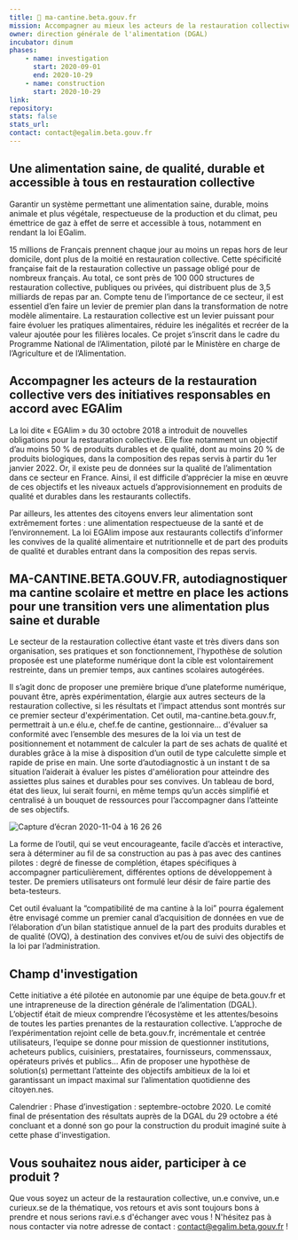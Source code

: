 ```yaml
---
title: 🍴 ma-cantine.beta.gouv.fr
mission: Accompagner au mieux les acteurs de la restauration collective dans leur offre aux consommateurs pour une alimentation de qualité, saine et durable
owner: direction générale de l'alimentation (DGAL)
incubator: dinum
phases:
    - name: investigation
      start: 2020-09-01
      end: 2020-10-29
    - name: construction
      start: 2020-10-29
link:
repository: 
stats: false 
stats_url: 
contact: contact@egalim.beta.gouv.fr
---
```


## Une alimentation saine, de qualité, durable et accessible à tous en restauration collective

Garantir un système permettant une alimentation saine, durable, moins animale et plus végétale, respectueuse de la production et du climat, peu émettrice de gaz à effet de serre et accessible à tous, notamment en rendant la loi EGalim.

15 millions de Français prennent chaque jour au moins un repas hors de leur domicile, dont plus de la moitié en restauration collective. Cette spécificité française fait de la restauration collective un passage obligé pour de nombreux français.
Au total, ce sont près de 100 000 structures de restauration collective, publiques ou privées, qui distribuent plus de 3,5 milliards de repas par an. Compte tenu de l’importance de ce secteur, il est essentiel d’en faire un levier de premier plan dans la transformation de notre modèle alimentaire.
La restauration collective est un levier puissant pour faire évoluer les pratiques alimentaires, réduire les inégalités et recréer de la valeur ajoutée pour les filières locales.
Ce projet s’inscrit dans le cadre du Programme National de l’Alimentation, piloté par le Ministère en charge de l’Agriculture et de l’Alimentation.

## Accompagner les acteurs de la restauration collective vers des initiatives responsables en accord avec EGAlim

La loi dite « EGAlim » du 30 octobre 2018 a introduit de nouvelles obligations pour la restauration collective. Elle fixe notamment un objectif d’au moins 50 % de produits durables et de qualité, dont au moins 20 % de produits biologiques, dans la composition des repas servis à partir du 1er janvier 2022. Or, il existe peu de données sur la qualité de l’alimentation dans ce secteur en France. Ainsi, il est difficile d’apprécier la mise en œuvre de ces objectifs et les niveaux actuels d’approvisionnement en produits de qualité et durables dans les restaurants collectifs.

Par ailleurs, les attentes des citoyens envers leur alimentation sont extrêmement fortes : une alimentation respectueuse de la santé et de l’environnement. La loi EGAlim impose aux restaurants collectifs d’informer les convives de la qualité alimentaire et nutritionnelle et de part des produits de qualité et durables entrant dans la composition des repas servis.


## MA-CANTINE.BETA.GOUV.FR, autodiagnostiquer ma cantine scolaire et mettre en place les actions pour une transition vers une alimentation plus saine et durable

Le secteur de la restauration collective étant vaste et très divers dans son organisation, ses pratiques et son fonctionnement, l'hypothèse de solution proposée est une plateforme numérique dont la cible est volontairement restreinte, dans un premier temps, aux cantines scolaires autogérées. 

Il s’agit donc de proposer une première brique d’une plateforme numérique, pouvant être, après expérimentation, élargie aux autres secteurs de la restauration collective, si les résultats et l’impact attendus sont montrés sur ce premier secteur d'expérimentation. Cet outil, ma-cantine.beta.gouv.fr, permettrait à un.e élu.e, chef.fe de cantine, gestionnaire… d'évaluer sa conformité avec l’ensemble des mesures de la loi via un test de positionnement et notamment de calculer la part de ses achats de qualité et durables grâce à la mise à disposition d’un outil de type calculette simple et rapide de prise en main.
Une sorte d’autodiagnostic à un instant t de sa situation l’aiderait à évaluer les pistes d'amélioration pour atteindre des assiettes plus saines et durables pour ses convives. Un tableau de bord, état des lieux, lui serait fourni, en même temps qu’un accès simplifié et centralisé à un bouquet de ressources pour l’accompagner dans l’atteinte de ses objectifs. 

![Capture d’écran 2020-11-04 à 16 26 26](https://user-images.githubusercontent.com/36134318/98130585-b424e800-1eba-11eb-8392-cca7ae8a3984.png)

La forme de l’outil, qui se veut encourageante, facile d’accès et interactive, sera à déterminer au fil de sa construction au pas à pas avec des cantines pilotes : degré de finesse de complétion, étapes spécifiques à accompagner particulièrement, différentes options de développement à tester. 
De premiers utilisateurs ont formulé leur désir de faire partie des beta-testeurs. 

Cet outil évaluant la “compatibilité de ma cantine à la loi” pourra également être envisagé comme un premier canal d’acquisition de données en vue de l’élaboration d’un bilan statistique annuel de la part des produits durables et de qualité (OVQ), à destination des convives et/ou de suivi des objectifs de la loi par l’administration.


## Champ d'investigation

Cette initiative a été pilotée en autonomie par une équipe de beta.gouv.fr et une intrapreneuse de la direction générale de l’alimentation (DGAL). L’objectif était de mieux comprendre l’écosystème et les attentes/besoins de toutes les parties prenantes de la restauration collective. L’approche de l’expérimentation rejoint celle de beta.gouv.fr, incrémentale et centrée utilisateurs, l’equipe se donne pour mission de questionner institutions, acheteurs publics, cuisiniers, prestataires, fournisseurs, commenssaux, opérateurs privés et publics… Afin de proposer une hypothèse de solution(s) permettant l’atteinte des objectifs ambitieux de la loi et garantissant un impact maximal sur l’alimentation quotidienne des citoyen.nes.

Calendrier : Phase d’investigation : septembre-octobre 2020. 
Le comité final de présentation des résultats auprès de la DGAL du 29 octobre a été concluant et a donné son go pour la construction du produit imaginé suite à cette phase d'investigation. 


## Vous souhaitez nous aider, participer à ce produit ? 

Que vous soyez un acteur de la restauration collective, un.e convive, un.e curieux.se de la thématique, vos retours et avis sont toujours bons à prendre et nous serions ravi.e.s d'échanger avec vous ! N'hésitez pas à nous contacter via notre adresse de contact : contact@egalim.beta.gouv.fr !
